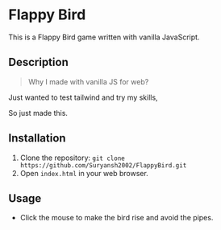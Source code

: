 # Flappy Bird

This is a Flappy Bird game written with vanilla JavaScript.

## Description

> Why I made with vanilla JS for web?

Just wanted to test tailwind and try my skills,

So just made this.

## Installation

1. Clone the repository: `git clone https://github.com/Suryansh2002/FlappyBird.git`
2. Open `index.html` in your web browser.

## Usage

- Click the mouse to make the bird rise and avoid the pipes.


